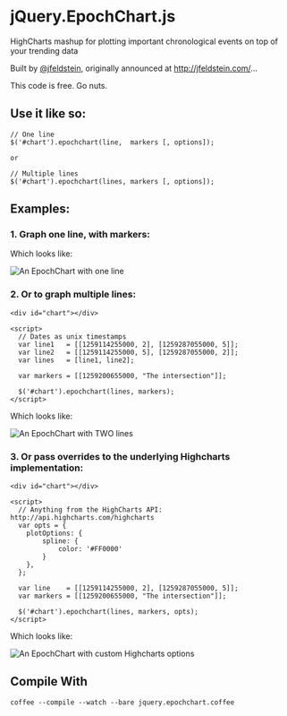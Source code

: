 jQuery.EpochChart.js
====================

HighCharts mashup for plotting important chronological events on top of your trending data

Built by [@jfeldstein](http://twitter.com/jfeldstein), originally announced at http://jfeldstein.com/...

This code is free. Go nuts. 

## Use it like so: 
  
    // One line
    $('#chart').epochchart(line,  markers [, options]);

    or 

    // Multiple lines
    $('#chart').epochchart(lines, markers [, options]);


## Examples: 

### 1. Graph one line, with markers:

  <div id="oneline"></div>

  <script>
    // Dates as unix timestamps
    var line    = {
      name: "The Line",
      data: [[1259114255000, 2], [1259200655000, 2.25], [1259287055000, 5]]
    };

    var markers = [[1259200655000, "Hired the new sales guy."]];

    $('#oneline').epochchart(line, markers);
  </script>

Which looks like: 

![An EpochChart with one line](https://raw.github.com/jfeldstein/jQuery.EpochChart.js/master/examples/images/basic.png "An EpochChart with one line")



### 2. Or to graph multiple lines: 

    <div id="chart"></div>

    <script>
      // Dates as unix timestamps
      var line1   = [[1259114255000, 2], [1259287055000, 5]];
      var line2   = [[1259114255000, 5], [1259287055000, 2]];
      var lines   = [line1, line2];
      
      var markers = [[1259200655000, "The intersection"]];

      $('#chart').epochchart(lines, markers);
    </script>

Which looks like:

![An EpochChart with TWO lines](https://raw.github.com/jfeldstein/jQuery.EpochChart.js/master/examples/images/twolines.png "An EpochChart with TWO lines")



### 3. Or pass overrides to the underlying Highcharts implementation:

    <div id="chart"></div>

    <script>
      // Anything from the HighCharts API: http://api.highcharts.com/highcharts
      var opts = {
        plotOptions: {
            spline: {
                color: '#FF0000'
            }
        },
      };

      var line    = [[1259114255000, 2], [1259287055000, 5]];
      var markers = [[1259200655000, "The intersection"]];

      $('#chart').epochchart(lines, markers, opts);
    </script>

Which looks like: 

![An EpochChart with custom Highcharts options](https://raw.github.com/jfeldstein/jQuery.EpochChart.js/master/examples/images/customcolor.png "An EpochChart with custom Highcharts options")



## Compile With

`coffee --compile --watch --bare jquery.epochchart.coffee`

